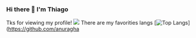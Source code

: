### Hi there 👋 I'm Thiago
Tks for viewing my profile!
![](https://komarev.com/ghpvc/?username=ThiagoHenriqueFP&color=60007C)
There are my favorities langs
[![Top Langs](https://github-readme-stats.vercel.app/api/top-langs/?username=ThiagoHenriqueFP&layout=compact)](https://github.com/anuragha

<!--
**ThiagoHenriqueFP/ThiagoHenriqueFP** is a ✨ _special_ ✨ repository because its `README.md` (this file) appears on your GitHub profile.

Here are some ideas to get you started:

- 🔭 I’m currently working on ...
- 🌱 I’m currently learning ...
- 👯 I’m looking to collaborate on ...
- 🤔 I’m looking for help with ...
- 💬 Ask me about ...
- 📫 How to reach me: ...
- 😄 Pronouns: ...
- ⚡ Fun fact: ...
-->
